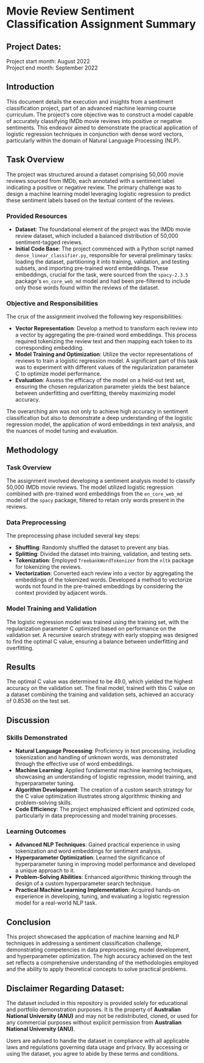 # Movie Review Sentiment Classification Assignment Summary

## Project Dates:
Project start month: August 2022 \
Project end month: September 2022

## Introduction

This document details the execution and insights from a sentiment classification project, part of an advanced machine learning course curriculum. The project's core objective was to construct a model capable of accurately classifying IMDb movie reviews into positive or negative sentiments. This endeavor aimed to demonstrate the practical application of logistic regression techniques in conjunction with dense word vectors, particularly within the domain of Natural Language Processing (NLP).

## Task Overview

The project was structured around a dataset comprising 50,000 movie reviews sourced from IMDb, each annotated with a sentiment label indicating a positive or negative review. The primary challenge was to design a machine learning model leveraging logistic regression to predict these sentiment labels based on the textual content of the reviews.

### Provided Resources

- **Dataset**: The foundational element of the project was the IMDb movie review dataset, which included a balanced distribution of 50,000 sentiment-tagged reviews.
- **Initial Code Base**: The project commenced with a Python script named `dense_linear_classifier.py`, responsible for several preliminary tasks: loading the dataset, partitioning it into training, validation, and testing subsets, and importing pre-trained word embeddings. These embeddings, crucial for the task, were sourced from the `spacy-2.3.5` package's `en_core_web_md` model and had been pre-filtered to include only those words found within the reviews of the dataset.

### Objective and Responsibilities

The crux of the assignment involved the following key responsibilities:
- **Vector Representation**: Develop a method to transform each review into a vector by aggregating the pre-trained word embeddings. This process required tokenizing the review text and then mapping each token to its corresponding embedding.
- **Model Training and Optimization**: Utilize the vector representations of reviews to train a logistic regression model. A significant part of this task was to experiment with different values of the regularization parameter C to optimize model performance.
- **Evaluation**: Assess the efficacy of the model on a held-out test set, ensuring the chosen regularization parameter yields the best balance between underfitting and overfitting, thereby maximizing model accuracy.

The overarching aim was not only to achieve high accuracy in sentiment classification but also to demonstrate a deep understanding of the logistic regression model, the application of word embeddings in text analysis, and the nuances of model tuning and evaluation.

## Methodology

### Task Overview

The assignment involved developing a sentiment analysis model to classify 50,000 IMDb movie reviews. The model utilized logistic regression combined with pre-trained word embeddings from the `en_core_web_md` model of the `spacy` package, filtered to retain only words present in the reviews.



### Data Preprocessing

The preprocessing phase included several key steps:

- **Shuffling**: Randomly shuffled the dataset to prevent any bias.
- **Splitting**: Divided the dataset into training, validation, and testing sets.
- **Tokenization**: Employed `TreebankWordTokenizer` from the `nltk` package for tokenizing the reviews.
- **Vectorization**: Converted each review into a vector by aggregating the embeddings of the tokenized words. Developed a method to vectorize words not found in the pre-trained embeddings by considering the context provided by adjacent words.

### Model Training and Validation

The logistic regression model was trained using the training set, with the regularization parameter C optimized based on performance on the validation set. A recursive search strategy with early stopping was designed to find the optimal C value, ensuring a balance between underfitting and overfitting.

## Results

The optimal C value was determined to be 49.0, which yielded the highest accuracy on the validation set. The final model, trained with this C value on a dataset combining the training and validation sets, achieved an accuracy of 0.8536 on the test set.

## Discussion

### Skills Demonstrated

- **Natural Language Processing**: Proficiency in text processing, including tokenization and handling of unknown words, was demonstrated through the effective use of word embeddings.
- **Machine Learning**: Applied fundamental machine learning techniques, showcasing an understanding of logistic regression, model training, and hyperparameter tuning.
- **Algorithm Development**: The creation of a custom search strategy for the C value optimization illustrates strong algorithmic thinking and problem-solving skills.
- **Code Efficiency**: The project emphasized efficient and optimized code, particularly in data preprocessing and model training processes.

### Learning Outcomes

- **Advanced NLP Techniques**: Gained practical experience in using tokenization and word embeddings for sentiment analysis.
- **Hyperparameter Optimization**: Learned the significance of hyperparameter tuning in improving model performance and developed a unique approach to it.
- **Problem-Solving Abilities**: Enhanced algorithmic thinking through the design of a custom hyperparameter search technique.
- **Practical Machine Learning Implementation**: Acquired hands-on experience in developing, tuning, and evaluating a logistic regression model for a real-world NLP task.

## Conclusion

This project showcased the application of machine learning and NLP techniques in addressing a sentiment classification challenge, demonstrating competencies in data preprocessing, model development, and hyperparameter optimization. The high accuracy achieved on the test set reflects a comprehensive understanding of the methodologies employed and the ability to apply theoretical concepts to solve practical problems.

## **Disclaimer Regarding Dataset:**

The dataset included in this repository is provided solely for educational and portfolio demonstration purposes. It is the property of **Australian National University (ANU)** and may not be redistributed, cloned, or used for any commercial purposes without explicit permission from **Australian National University (ANU)**. 

Users are advised to handle the dataset in compliance with all applicable laws and regulations governing data usage and privacy. By accessing or using the dataset, you agree to abide by these terms and conditions.
